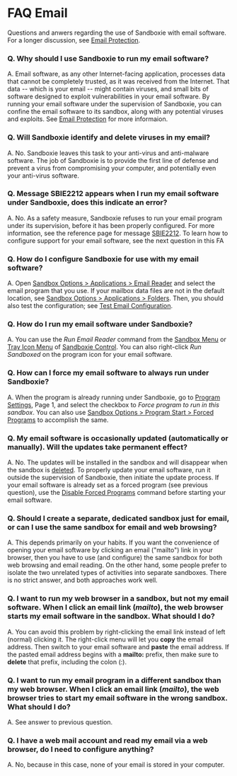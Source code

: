 # FAQ Email

Questions and anwers regarding the use of Sandboxie with email software. For a longer discussion, see [Email Protection](EmailProtection.md).

### Q. Why should I use Sandboxie to run my email software?

A. Email software, as any other Internet-facing application, processes data that cannot be completely trusted, as it was received from the Internet. That data -- which is your email -- might contain viruses, and small bits of software designed to exploit vulnerabilities in your email software. By running your email software under the supervision of Sandboxie, you can confine the email software to its sandbox, along with any potential viruses and exploits. See [Email Protection](EmailProtection.md) for more informaion.

### Q. Will Sandboxie identify and delete viruses in my email?

A. No. Sandboxie leaves this task to your anti-virus and anti-malware software. The job of Sandboxie is to provide the first line of defense and prevent a virus from compromising your computer, and potentially even your anti-virus software.

### Q. Message SBIE2212 appears when I run my email software under Sandboxie, does this indicate an error?

A. No. As a safety measure, Sandboxie refuses to run your email program under its supervision, before it has been properly configured. For more information, see the reference page for message [SBIE2212](SBIE2212.md). To learn how to configure support for your email software, see the next question in this FA

### Q. How do I configure Sandboxie for use with my email software?

A. Open [Sandbox Options > Applications > Email Reader](ApplicationsSettings.md#email-reader) and select the email program that you use. If your mailbox data files are not in the default location, see [Sandbox Options > Applications > Folders](ApplicationsSettings.md#folders). Then, you should also test the configuration; see [Test Email Configuration](TestEmailConfiguration.md).

### Q. How do I run my email software under Sandboxie?

A. You can use the _Run Email Reader_ command from the [Sandbox Menu](SP_SBControl_SandboxMenu.md) or [Tray Icon Menu](TrayIconMenu.md) of [Sandboxie Control](SP_SBControl.md). You can also right-click _Run Sandboxed_ on the program icon for your email software.

### Q. How can I force my email software to always run under Sandboxie?

A. When the program is already running under Sandboxie, go to [Program Settings](ProgramSettings.md#page-1), Page 1, and select the checkbox to _Force program to run in this sandbox_. You can also use [Sandbox Options > Program Start > Forced Programs](ProgramStartSettings.md#forced-programs) to accomplish the same.

### Q. My email software is occasionally updated (automatically or manually). Will the updates take permanent effect?

A. No. The updates will be installed in the sandbox and will disappear when the sandbox is [deleted](DeleteSandboxContent.md). To properly update your email software, run it outside the supervision of Sandboxie, then initiate the update process. If your email software is already set as a forced program (see previous question), use the [Disable Forced Programs](FileMenu.md#disable-forced-programs) command before starting your email software.

### Q. Should I create a separate, dedicated sandbox just for email, or can I use the same sandbox for email and web browsing?

A. This depends primarily on your habits. If you want the convenience of opening your email software by clicking an email ("mailto") link in your browser, then you have to use (and configure) the same sandbox for both web browsing and email reading. On the other hand, some people prefer to isolate the two unrelated types of activities into separate sandboxes. There is no strict answer, and both approaches work well.

### Q. I want to run my web browser in a sandbox, but not my email software. When I click an email link (_mailto_), the web browser starts my email software in the sandbox. What should I do?

A. You can avoid this problem by right-clicking the email link instead of left (normal) clicking it. The right-click menu will let you **copy** the email address. Then switch to your email software and **paste** the email address. If the pasted email address begins with a **mailto:** prefix, then make sure to **delete** that prefix, including the colon (:).

### Q. I want to run my email program in a different sandbox than my web browser. When I click an email link (_mailto_), the web browser tries to start my email software in the wrong sandbox. What should I do?

A. See answer to previous question.

### Q. I have a web mail account and read my email via a web browser, do I need to configure anything?

A. No, because in this case, none of your email is stored in your computer.
